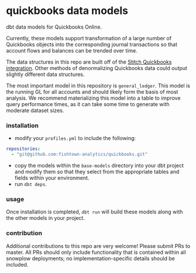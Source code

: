 # quickbooks data models

dbt data models for Quickbooks Online.

Currently, these models support transformation of a large number of Quickbooks objects into the corresponding journal transactions so that account flows and balances can be trended over time.

The data structures in this repo are built off of the [Stitch Quickbooks integration](https://www.stitchdata.com/integrations/quickbooks-online/). Other methods of denormalizing Quickbooks data could output slightly different data structures.

The most important model in this repository is `general_ledger`. This model is the running GL for all accounts and should likely form the basis of most analysis. We recommend materializing this model into a table to improve query performance times, as it can take some time to generate with moderate dataset sizes.


### installation

- modify your `profiles.yml` to include the following:
```YAML
repositories:
  - "git@github.com:fishtown-analytics/quickbooks.git"
```

- copy the models within the `base-models` directory into your dbt project and modify them so that they select from the appropriate tables and fields within your environment.
- run `dbt deps`.

### usage

Once installation is completed, `dbt run` will build these models along with the other models in your project.

### contribution

Additional contributions to this repo are very welcome! Please submit PRs to master. All PRs should only include functionality that is contained within all snowplow deployments; no implementation-specific details should be included.
